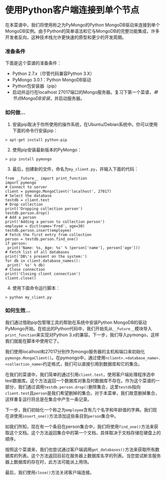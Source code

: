 # 使用Python客户端连接到单个节点

在本菜谱中，我们将使用称之为PyMongo的Python MongoDB驱动来连接到单个MongoDB实例。由于Python的简单语法和它与MongoDB的完整功能集成，许多开发者反向，这种技术栈允许更快速的原型和更少的开发周期。

### 准备条件
下面是这个菜谱的准备条件：

- Python 2.7.x（尽管代码兼容Python 3.X）
- PyMongo 3.0.1：Python MongoDB驱动
- Python包安装器（pip）
- 启动并运行在localhost 27017端口的Mongo服务器。复习下第一个菜谱，_单节点MongoDB安装_，并启动服务器。


### 如何做...
1. 安装pip取决于你所使用的操作系统，在Ubuntu/Debian系统中。你可以使用下面的命令行安装pip：
```
> apt-get install python-pip
```

2. 使用pip安装最新版本的PyMongo：
```
> pip install pymongo
```

3. 最后，创建新的文件，命名为`my_client.py`，并输入下面的代码：
```
from __future__ import print_function
import pymongo
# Connect to server
client = pymongo.MongoClient('localhost', 27017)
# Select the database
testdb = client.test
# Drop collection
print('Dropping collection person')
testdb.person.drop()
# Add a person
print('Adding a person to collection person')
employee = dict(name='Fred', age=30)
testdb.person.insert(employee)
# Fetch the first entry from collection
person = testdb.person.find_one()
if person:
 print('Name: %s, Age: %s' % (person['name'], person['age']))
# Fetch list of all databases
print('DB\'s present on the system:')
for db in client.database_names():
 print(' %s' % db)
# Close connection
print('Closing client connection')
client.close()
```

4. 使用下面命令运行脚本：
```
> python my_client.py
```

### 如何生效...
我们通过借助pip包管理工具的帮助在系统中安装Python MongoDB的驱动PyMongo开始。在给出的Python代码中，我们开始先从` __future__ `模块导入`print_function`来实现对Python 3.x的兼容。下一步，我们导入pymongo，这样我们就能在脚本中使用它了。

我们使用localhost和27017分别作为mongo服务器的主机和端口来初始化`pymongo.MongoClient()`。在pymongo中，通过使用`<client>.<database_name>.<collection_name>`约定格式，我们可以直接引用到数据库和它的集合。

在我们的菜谱中，我们简单的通过引用`client.test`，使用客户端处理程序选中test数据库。这个方法返回一个数据库对象及时数据库不存在。作为这个菜谱的一部分，我们通过调用`testdb.person.drop()`删除集合，这里`testdb`指向`client.test`且`person`是我们希望删掉的集合。对于本菜单，我们故意删掉集合，这样重复运行将总是在集合中产生一条记录。

下一步，我们初始化一个称之为`employee`含有几个名字和年龄值的字典。我们现在讲使用`insert_one()`方法添加这些条目到`person`集合中。

如我们所知，现在有一个条目在person集合中，我们将使用`find_one()`方法来获取这个文档。这个方法返回集合中的第一个文档，具体取决于文档存储在硬盘上的顺序。

按照这个菜谱来，我们也尝试通过客户端调用`get_databases()`方法来获取所有数据库的列表。这个方法返回目前在服务器上数据库名字的列表。当您尝试断言服务器上数据库的存在时，此方法可能派上用场。

最后，我们使用`close()`方法关闭客户端连接。
